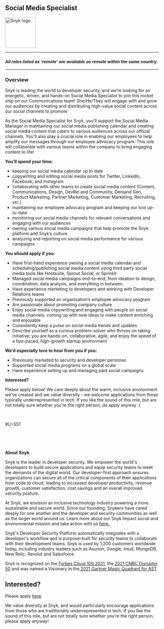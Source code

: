 Social Media Specialist 
---

<img src="https://res.cloudinary.com/snyk/image/upload/v1537345894/press-kit/brand/logo-black.png" width="100" alt="Snyk logo" />

<hr>
<h3><em><strong><sub>All roles listed as ‘remote’ are available as remote within the same country.</sub></strong></em></h3>
<hr>
<h3><strong>Overview</strong></h3>
<p><span style="font-weight: 400;">Snyk is leading the world to developer security, and we’re looking for an energetic, driven, and hands-on Social Media Specialist to join this rocket ship on our Communications team! She/He/They will engage with and grow our audiences by creating and distributing high-value social content across our social channels to promote&nbsp;</span></p>
<p><span style="font-weight: 400;">As the Social Media Specialist for Snyk, you’ll support the Social Media Manager in maintaining our social media publishing calendar and creating social media content that caters to various audiences across our official channels. You’ll also play a crucial role in enabling our employees to help amplify our messages through our employee advocacy program. This role will collaborate with various teams within the company to bring engaging content to life!&nbsp;</span></p>
<p><strong>You’ll spend your time:</strong></p>
<ul>
<li style="font-weight: 400;"><span style="font-weight: 400;">keeping our social media calendar up to date&nbsp;</span></li>
<li style="font-weight: 400;"><span style="font-weight: 400;">copywriting and editing social media posts for Twitter, LinkedIn, Facebook, and Instagram</span></li>
<li style="font-weight: 400;"><span style="font-weight: 400;">collaborating with other teams to create social media content (Content, Communications, Design, DevRel and Community, Demand Gen, Product Marketing, Partner Marketing, Customer Marketing, Recruiting, etc.)&nbsp;</span></li>
<li style="font-weight: 400;"><span style="font-weight: 400;">maintaining our employee advocacy program and keeping our tool up-to-date</span></li>
<li style="font-weight: 400;"><span style="font-weight: 400;">monitoring our social media channels for relevant conversations and engaging with our audiences&nbsp;</span></li>
<li style="font-weight: 400;"><span style="font-weight: 400;">owning various social media campaigns that help promote the Snyk platform and Snyk’s culture&nbsp;</span></li>
<li style="font-weight: 400;"><span style="font-weight: 400;">analyzing and reporting on social media performance for various campaigns&nbsp;</span></li>
</ul>
<p><strong>You should apply if you:</strong></p>
<ul>
<li style="font-weight: 400;"><span style="font-weight: 400;">Have first-hand experience owning a social media calendar and scheduling/publishing social media content using third party social media tools like Hootsuite, Sprout Social, or Sprinklr</span></li>
<li style="font-weight: 400;">Managed social media campaigns end-to-end, from ideation to design, coordination, data analysis, and everything in between.</li>
<li style="font-weight: 400;"><span style="font-weight: 400;">Have experience marketing to developers and working with Developer Relations teams</span></li>
<li style="font-weight: 400;"><span style="font-weight: 400;">Previously supported an organization’s employee advocacy program&nbsp;</span></li>
<li style="font-weight: 400;"><span style="font-weight: 400;">Are passionate about promoting company culture&nbsp;</span></li>
<li style="font-weight: 400;"><span style="font-weight: 400;">Enjoy social media copywriting and engaging with people on social media channels; coming up with new ideas to make content enriching and enjoyable</span></li>
<li style="font-weight: 400;"><span style="font-weight: 400;">Consistently keep a pulse on social media trends and updates&nbsp;</span></li>
<li style="font-weight: 400;"><span style="font-weight: 400;">Describe yourself as a curious problem-solver who thrives on taking initiative; you are hands-on, collaborative, agile, and enjoy the speed of a fast-paced, high-growth startup environment&nbsp;&nbsp;</span></li>
</ul>
<p><strong>We’d especially love to hear from you if you:</strong></p>
<ul>
<li style="font-weight: 400;"><span style="font-weight: 400;">Previously marketed to security and developer personas</span></li>
<li style="font-weight: 400;"><span style="font-weight: 400;">Supported social media programs on a global scale&nbsp;</span></li>
<li style="font-weight: 400;"><span style="font-weight: 400;">Have experience setting up and managing paid social campaigns&nbsp;</span></li>
</ul>
<p><strong>Interested?</strong></p>
<p><span style="font-weight: 400;">Please apply below! We care deeply about the warm, inclusive environment we’ve created and we value diversity - we welcome applications from those typically underrepresented in tech. If you like the sound of this role, but are not totally sure whether you’re the right person, do apply anyway :)</span></p>
<p>&nbsp;</p>
<p>#LI-SS1</p>
<p>&nbsp;</p>
<p>&nbsp;</p><div class="content-conclusion"><p><strong>About Snyk</strong></p>
<p><span style="font-weight: 400;">Snyk is the leader in developer security. We empower the world's developers to build secure applications and equip security teams to meet the demands of the digital world. Our developer-first approach ensures organizations can secure all of the critical components of their applications from code to cloud, leading to increased developer productivity, revenue growth, customer satisfaction, cost savings and an overall improved security posture.&nbsp;</span></p>
<p><span style="font-weight: 400;">At Snyk, we envision an inclusive technology industry powering a more sustainable and secure world.</span> <span style="font-weight: 400;">Since our founding, Snykers have cared deeply for one another and the developer and security communities as well as the larger world around us. Learn more about our Snyk Impact social and environmental mission and take action with us </span><a href="https://snyk.io/about/snyk-impact/"><span style="font-weight: 400;">here.</span></a></p>
<p><span style="font-weight: 400;">Snyk's Developer Security Platform automatically integrates with a developer's workflow and is purpose-built for security teams to collaborate with their development teams. Snyk is used by 1,200 customers worldwide today, including industry leaders such as Asurion, Google, Intuit, MongoDB, New Relic, Revolut and Salesforce.</span></p>
<p><span style="font-weight: 400;">Snyk is recognized on the </span><a href="https://www.forbes.com/cloud100/#6f24b5ba5f94"><span style="font-weight: 400;">Forbes Cloud 100 2021</span></a><span style="font-weight: 400;">, the </span><a href="https://www.cnbc.com/2021/05/25/these-are-the-2021-cnbc-disruptor-50-companies.html"><span style="font-weight: 400;">2021 CNBC Disruptor 50</span></a><span style="font-weight: 400;"> and was named a Visionary in the</span><a href="https://snyk.io/blog/snyk-visionary-2021-gartner-magic-quadrant-for-ast/"><span style="font-weight: 400;"> 2021 Gartner Magic Quadrant for AST</span></a><span style="font-weight: 400;">.</span></p></div>

Interested?
---

Please apply [here](https://boards.greenhouse.io/snyk/jobs/5710552002#app).

We value diversity at Snyk, and would particularly encourage applications from those who are traditionally underrepresented in tech.
If you like the sound of this role, but are not totally sure whether you’re the right person, please apply anyway!
